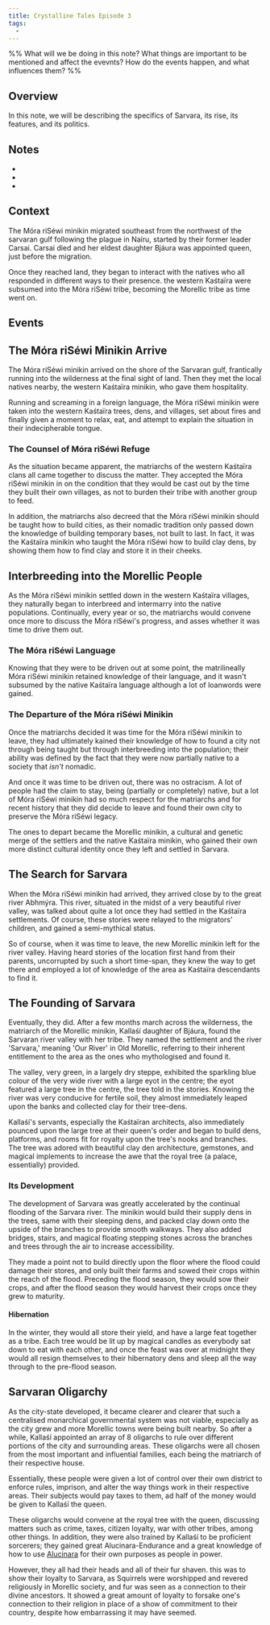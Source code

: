 ```yaml
---
title: Crystalline Tales Episode 3
tags:
  - 
---
```

%%
What will we be doing in this note?
What things are important to be mentioned and affect the evevnts?
How do the events happen, and what influences them?
%%

## Overview
In this note, we will be describing the specifics of Sarvara, its rise, its features, and its politics. 

## Notes
- 
- 
- 

## Context
The Móra riSéwi minikin migrated southeast from the northwest of the sarvaran gulf following the plague in Naíru, started by their former leader Carsai. Carsai died and her eldest daughter Bjáura was appointed queen, just before the migration.

Once they reached land, they began to interact with the natives who all responded in different ways to their presence. the western Kaśtaïra were subsumed into the Móra riSéwi tribe, becoming the Morellic tribe as time went on. 
## Events
## The Móra riSéwi Minikin Arrive
The Móra riSéwi minikin arrived on the shore of the Sarvaran gulf, frantically running into the wilderness at the final sight of land. Then they met the local natives nearby, the western Kaśtaïra minikin, who gave them hospitality.

Running and screaming in a foreign language, the Móra riSéwi minikin were taken into the western Kaśtaïra trees, dens, and villages, set about fires and finally given a moment to relax, eat, and attempt to explain the situation in their indecipherable tongue.

### The Counsel of Móra riSéwi Refuge
As the situation became apparent, the matriarchs of the western Kaśtaïra clans all came together to discuss the matter. They accepted the Móra riSéwi minikin in on the condition that they would be cast out by the time they built their own villages, as not to burden their tribe with another group to feed.

In addition, the matriarchs also decreed that the Móra riSéwi minikin should be taught how to build cities, as their nomadic tradition only passed down the knowledge of building temporary bases, not built to last. In fact, it was the Kaśtaïra minikin who taught the Móra riSéwi how to build clay dens, by showing them how to find clay and store it in their cheeks.
## Interbreeding into the Morellic People
As the Móra riSéwi minikin settled down in the western Kaśtaïra villages, they naturally began to interbreed and intermarry into the native populations. Continually, every year or so, the matriarchs would convene once more to discuss the Móra riSéwi's progress, and asses whether it was time to drive them out.
### The Móra riSéwi Language
Knowing that they were to be driven out at some point, the matrilineally Móra riSéwi minikin retained knowledge of their language, and it wasn't subsumed by the native Kaśtaïra language although a lot of loanwords were gained.

### The Departure of the Móra riSéwi Minikin
Once the matriarchs decided it was time for the Móra riSéwi minikin to leave, they had ultimately kained their knowledge of how to found a city not through being taught but through interbreeding into the population; their ability was defined by the fact that they were now partially native to a society that *isn't* nomadic.

And once it was time to be driven out, there was no ostracism. A lot of people had the claim to stay, being (partially or completely) native, but a lot of Móra riSéwi minikin had so much respect for the matriarchs and for recent history that they did decide to leave and found their own city to preserve the Móra riSéwi legacy.

The ones to depart became the Morellic minikin, a cultural and genetic merge of the settlers and the native Kaśtaïra minikin, who gained their own more distinct cultural identity once they left and settled in Sarvara.

## The Search for Sarvara
When the Móra riSéwi minikin had arrived, they arrived close by to the great river Abhmýra. This river, situated in the midst of a very beautiful river valley, was talked about quite a lot once they had settled in the Kaśtaïra settlements. Of course, these stories were relayed to the migrators' children, and gained a semi-mythical status.

So of course, when it was time to leave, the new Morellic minikin left for the river valley. Having heard stories of the location first hand from their parents, uncorrupted by such a short time-span, they knew the way to get there and employed a lot of knowledge of the area as Kaśtaïra descendants to find it.

## The Founding of Sarvara
Eventually, they did. After a few months march across the wilderness, the matriarch of the Morellic minikin, Kallaśí daughter of Bjáura, found the Sarvaran river valley with her tribe. They named the settlement and the river 'Sarvara,' meaning 'Our River' in Old Morellic, referring to their inherent entitlement to the area as the ones who mythologised and found it.

The valley, very green, in a largely dry steppe, exhibited the sparkling blue colour of the very wide river with a large eyot in the centre; the eyot featured a large tree in the centre, the tree told in the stories. Knowing the river was very conducive for fertile soil, they almost immediately leaped upon the banks and collected clay for their tree-dens.

Kallaśí's servants, especially the Kaśtaïran architects, also immediately pounced upon the large tree at their queen's order and began to build dens, platforms, and rooms fit for royalty upon the tree's nooks and branches. The tree was adored with beautiful clay den architecture, gemstones, and magical implements to increase the awe that the royal tree (a palace, essentially) provided.
### Its Development
The development of Sarvara was greatly accelerated by the continual flooding of the Sarvara river. The minikin would build their supply dens in the trees, same with their sleeping dens, and packed clay down onto the upside of the branches to provide smooth walkways. They also added bridges, stairs, and magical floating stepping stones across the branches and trees through the air to increase accessibility.

They made a point not to build directly upon the floor where the flood could damage their stores, and only built their farms and sowed their crops within the reach of the flood. Preceding the flood season, they would sow their crops, and after the flood season they would harvest their crops once they grew to maturity.

#### Hibernation
In the winter, they would all store their yield, and have a large feat together as a tribe. Each tree would be lit up by magical candles as everybody sat down to eat with each other, and once the feast was over at midnight they would all resign themselves to their hibernatory dens and sleep all the way through to the pre-flood season.

## Sarvaran Oligarchy
As the city-state developed, it became clearer and clearer that such a centralised monarchical governmental system was not viable, especially as the city grew and more Morellic towns were being built nearby. So after a while, Kallaśí appointed an array of 8 oligarchs to rule over different portions of the city and surrounding areas. These oligarchs were all chosen from the most important and influential families, each being the matriarch of their respective house.

Essentially, these people were given a lot of control over their own district to enforce rules, imprison, and alter the way things work in their respective areas. Their subjects would pay taxes to them, ad half of the money would be given to Kallaśí the queen.

These oligarchs would convene at the royal tree with the queen, discussing matters such as crime, taxes, citizen loyalty, war with other tribes, among other things. In addition, they were also trained by Kallaśí to be proficient sorcerers; they gained great Alucinara-Endurance and a great knowledge of how to use [Alucinara](phenomena/alucinara.md) for their own purposes as people in power.

However, they all had their heads and all of their fur shaven. this was to show their loyalty to Sarvara, as Squirrels were worshipped and revered religiously in Morellic society, and fur was seen as a connection to their divine ancestors. It showed a great amount of loyalty to forsake one's connection to their religion in place of a show of commitment to their country, despite how embarrassing it may have seemed.
